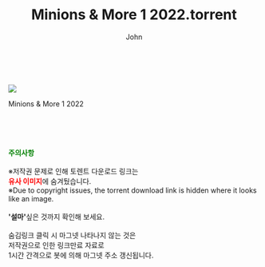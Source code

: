 ﻿---
layout: post
title:  "    Minions & More 1 2022.torrent"
author: John
categories: [ 애니/만화 ]
tags: [  ]
image: https://torrentrj55.com/uploadfile/full/bc299e2ce115e86a3d34f0839dc3b1115e4fef2f.jpg 
description: "    Minions & More 1 2022 torrent 정보 공유"
toc: true
toc_sticky: true
---

<br>
<p><img src="https://torrentrj55.com/uploadfile/full/bc299e2ce115e86a3d34f0839dc3b1115e4fef2f.jpg"/></p>
 Minions & More 1 2022  
    
<br><br><br>
<p data-ke-size="size16"><b><span style="color: green;">주의사항</span></b><br /><br />※저작권 문제로 인해 토렌트 다운로드 링크는<br /><b><span style="color: red;">유사 이미지</span></b>에 숨겨뒀습니다.<br />※Due to copyright issues, the torrent download link is hidden where it looks like an image.<br /><br /><b>'설마'</b>싶은 것까지 확인해 보세요.<br /><br />숨김링크 클릭 시 마그넷 나타나지 않는 것은<br />저작권으로 인한 링크만료 자료로<br />1시간 간격으로 봇에 의해 마그넷 주소 갱신됩니다.</p>

